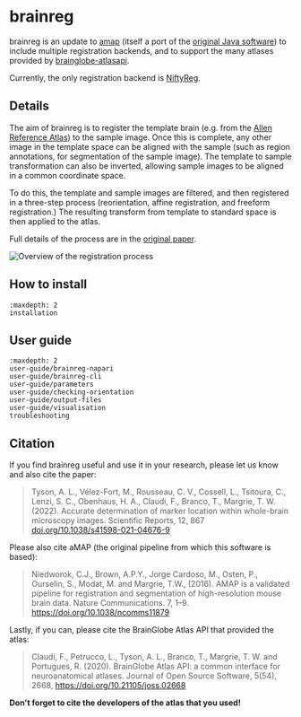 # brainreg

brainreg is an update to [amap](https://github.com/SainsburyWellcomeCentre/amap_python) (itself a port of the 
[original Java software](https://www.nature.com/articles/ncomms11879)) to include multiple registration backends, 
and to support the many atlases provided by [brainglobe-atlasapi](https://github.com/brainglobe/brainglobe-atlasapi).

Currently, the only registration backend is [NiftyReg](http://cmictig.cs.ucl.ac.uk/wiki/index.php/NiftyReg).

## Details

The aim of brainreg is to register the template brain (e.g. from the 
[Allen Reference Atlas](https://mouse.brain-map.org/static/atlas)) to the sample image. Once this is complete, any 
other image in the template space can be aligned with the sample (such as region annotations, for segmentation of 
the sample image). The template to sample transformation can also be inverted, allowing sample images to be aligned 
in a common coordinate space.

To do this, the template and sample images are filtered, and then registered in a three-step process (reorientation, 
affine registration, and freeform registration.) The resulting transform from template to standard space is then applied to the atlas.

Full details of the process are in the [original paper](https://www.nature.com/articles/ncomms11879).

![Overview of the registration process](images/brainreg_diagram.png)

## How to install
```{toctree}
:maxdepth: 2
installation
```

## User guide
```{toctree}
:maxdepth: 2
user-guide/brainreg-napari
user-guide/brainreg-cli
user-guide/parameters
user-guide/checking-orientation
user-guide/output-files
user-guide/visualisation
troubleshooting
```


## Citation

If you find brainreg useful and use it in your research, please let us know and also cite the paper:

> Tyson, A. L., V&eacute;lez-Fort, M.,  Rousseau, C. V., Cossell, L., Tsitoura, C., Lenzi, S. C., Obenhaus, H. A., Claudi, F., Branco, T.,  Margrie, T. W. (2022). Accurate determination of marker location within whole-brain microscopy images. Scientific Reports, 12, 867 [doi.org/10.1038/s41598-021-04676-9](https://doi.org/10.1038/s41598-021-04676-9)

Please also cite aMAP (the original pipeline from which this software is based):

>Niedworok, C.J., Brown, A.P.Y., Jorge Cardoso, M., Osten, P., Ourselin, S., Modat, M. and Margrie, T.W., (2016). AMAP is a validated pipeline for registration and segmentation of high-resolution mouse brain data. Nature Communications. 7, 1–9. https://doi.org/10.1038/ncomms11879

Lastly, if you can, please cite the BrainGlobe Atlas API that provided the atlas:

>Claudi, F., Petrucco, L., Tyson, A. L., Branco, T., Margrie, T. W. and Portugues, R. (2020). BrainGlobe Atlas API: a common interface for neuroanatomical atlases. Journal of Open Source Software, 5(54), 2668, https://doi.org/10.21105/joss.02668

**Don't forget to cite the developers of the atlas that you used!**
